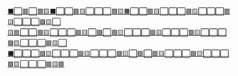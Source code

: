 [:black_large_square:](https://github.com/lemos00/git-place/issues/new?title=newcolour%7C0%7C0%7CWHITE&body=Please+Input+your+color+and+%27Submit+new+issue%27)[:white_large_square:](https://github.com/lemos00/git-place/issues/new?title=newcolour%7C1%7C0%7CWHITE&body=Please+Input+your+color+and+%27Submit+new+issue%27)[:red_square:](https://github.com/lemos00/git-place/issues/new?title=newcolour%7C2%7C0%7CWHITE&body=Please+Input+your+color+and+%27Submit+new+issue%27)[:white_large_square:](https://github.com/lemos00/git-place/issues/new?title=newcolour%7C3%7C0%7CWHITE&body=Please+Input+your+color+and+%27Submit+new+issue%27)[:green_square::yellow_square:](https://github.com/lemos00/git-place/issues/new?title=newcolour%7C4%7C0%7CWHITE&body=Please+Input+your+color+and+%27Submit+new+issue%27)[:black_large_square:](https://github.com/lemos00/git-place/issues/new?title=newcolour%7C5%7C0%7CWHITE&body=Please+Input+your+color+and+%27Submit+new+issue%27)[:white_large_square:](https://github.com/lemos00/git-place/issues/new?title=newcolour%7C6%7C0%7CWHITE&body=Please+Input+your+color+and+%27Submit+new+issue%27)[:white_large_square:](https://github.com/lemos00/git-place/issues/new?title=newcolour%7C7%7C0%7CWHITE&body=Please+Input+your+color+and+%27Submit+new+issue%27)[:green_square::yellow_square:](https://github.com/lemos00/git-place/issues/new?title=newcolour%7C8%7C0%7CWHITE&body=Please+Input+your+color+and+%27Submit+new+issue%27)[:white_large_square:](https://github.com/lemos00/git-place/issues/new?title=newcolour%7C9%7C0%7CWHITE&body=Please+Input+your+color+and+%27Submit+new+issue%27)[:white_large_square:](https://github.com/lemos00/git-place/issues/new?title=newcolour%7C10%7C0%7CWHITE&body=Please+Input+your+color+and+%27Submit+new+issue%27)[:white_large_square:](https://github.com/lemos00/git-place/issues/new?title=newcolour%7C11%7C0%7CWHITE&body=Please+Input+your+color+and+%27Submit+new+issue%27)[:green_square::yellow_square:](https://github.com/lemos00/git-place/issues/new?title=newcolour%7C12%7C0%7CWHITE&body=Please+Input+your+color+and+%27Submit+new+issue%27)[:orange_square:](https://github.com/lemos00/git-place/issues/new?title=newcolour%7C13%7C0%7CWHITE&body=Please+Input+your+color+and+%27Submit+new+issue%27)[:white_large_square:](https://github.com/lemos00/git-place/issues/new?title=newcolour%7C14%7C0%7CWHITE&body=Please+Input+your+color+and+%27Submit+new+issue%27)[:white_large_square:](https://github.com/lemos00/git-place/issues/new?title=newcolour%7C15%7C0%7CWHITE&body=Please+Input+your+color+and+%27Submit+new+issue%27)[:green_square::yellow_square:](https://github.com/lemos00/git-place/issues/new?title=newcolour%7C16%7C0%7CWHITE&body=Please+Input+your+color+and+%27Submit+new+issue%27)[:white_large_square:](https://github.com/lemos00/git-place/issues/new?title=newcolour%7C17%7C0%7CWHITE&body=Please+Input+your+color+and+%27Submit+new+issue%27)[:white_large_square:](https://github.com/lemos00/git-place/issues/new?title=newcolour%7C18%7C0%7CWHITE&body=Please+Input+your+color+and+%27Submit+new+issue%27)[:white_large_square:](https://github.com/lemos00/git-place/issues/new?title=newcolour%7C19%7C0%7CWHITE&body=Please+Input+your+color+and+%27Submit+new+issue%27)[:green_square::yellow_square:](https://github.com/lemos00/git-place/issues/new?title=newcolour%7C20%7C0%7CWHITE&body=Please+Input+your+color+and+%27Submit+new+issue%27)[:white_large_square:](https://github.com/lemos00/git-place/issues/new?title=newcolour%7C21%7C0%7CWHITE&body=Please+Input+your+color+and+%27Submit+new+issue%27)[:white_large_square:](https://github.com/lemos00/git-place/issues/new?title=newcolour%7C22%7C0%7CWHITE&body=Please+Input+your+color+and+%27Submit+new+issue%27)[:white_large_square:](https://github.com/lemos00/git-place/issues/new?title=newcolour%7C23%7C0%7CWHITE&body=Please+Input+your+color+and+%27Submit+new+issue%27)[:green_square::yellow_square:](https://github.com/lemos00/git-place/issues/new?title=newcolour%7C24%7C0%7CWHITE&body=Please+Input+your+color+and+%27Submit+new+issue%27)[:white_large_square:](https://github.com/lemos00/git-place/issues/new?title=newcolour%7C25%7C0%7CWHITE&body=Please+Input+your+color+and+%27Submit+new+issue%27)[:white_large_square:](https://github.com/lemos00/git-place/issues/new?title=newcolour%7C26%7C0%7CWHITE&body=Please+Input+your+color+and+%27Submit+new+issue%27)[:white_large_square:](https://github.com/lemos00/git-place/issues/new?title=newcolour%7C27%7C0%7CWHITE&body=Please+Input+your+color+and+%27Submit+new+issue%27)[:green_square::yellow_square:](https://github.com/lemos00/git-place/issues/new?title=newcolour%7C28%7C0%7CWHITE&body=Please+Input+your+color+and+%27Submit+new+issue%27)[:white_large_square:](https://github.com/lemos00/git-place/issues/new?title=newcolour%7C29%7C0%7CWHITE&body=Please+Input+your+color+and+%27Submit+new+issue%27)<br />[:yellow_square:](https://github.com/lemos00/git-place/issues/new?title=newcolour%7C0%7C1%7CWHITE&body=Please+Input+your+color+and+%27Submit+new+issue%27)[:blue_square:](https://github.com/lemos00/git-place/issues/new?title=newcolour%7C1%7C1%7CWHITE&body=Please+Input+your+color+and+%27Submit+new+issue%27)[:white_large_square:](https://github.com/lemos00/git-place/issues/new?title=newcolour%7C2%7C1%7CWHITE&body=Please+Input+your+color+and+%27Submit+new+issue%27)[:white_large_square:](https://github.com/lemos00/git-place/issues/new?title=newcolour%7C3%7C1%7CWHITE&body=Please+Input+your+color+and+%27Submit+new+issue%27)[:green_square::yellow_square:](https://github.com/lemos00/git-place/issues/new?title=newcolour%7C4%7C1%7CWHITE&body=Please+Input+your+color+and+%27Submit+new+issue%27)[:white_large_square:](https://github.com/lemos00/git-place/issues/new?title=newcolour%7C5%7C1%7CWHITE&body=Please+Input+your+color+and+%27Submit+new+issue%27)[:white_large_square:](https://github.com/lemos00/git-place/issues/new?title=newcolour%7C6%7C1%7CWHITE&body=Please+Input+your+color+and+%27Submit+new+issue%27)[:white_large_square:](https://github.com/lemos00/git-place/issues/new?title=newcolour%7C7%7C1%7CWHITE&body=Please+Input+your+color+and+%27Submit+new+issue%27)[:green_square::yellow_square:](https://github.com/lemos00/git-place/issues/new?title=newcolour%7C8%7C1%7CWHITE&body=Please+Input+your+color+and+%27Submit+new+issue%27)[:white_large_square:](https://github.com/lemos00/git-place/issues/new?title=newcolour%7C9%7C1%7CWHITE&body=Please+Input+your+color+and+%27Submit+new+issue%27)[:purple_square:](https://github.com/lemos00/git-place/issues/new?title=newcolour%7C10%7C1%7CWHITE&body=Please+Input+your+color+and+%27Submit+new+issue%27)[:white_large_square:](https://github.com/lemos00/git-place/issues/new?title=newcolour%7C11%7C1%7CWHITE&body=Please+Input+your+color+and+%27Submit+new+issue%27)[:green_square::yellow_square:](https://github.com/lemos00/git-place/issues/new?title=newcolour%7C12%7C1%7CWHITE&body=Please+Input+your+color+and+%27Submit+new+issue%27)[:white_large_square:](https://github.com/lemos00/git-place/issues/new?title=newcolour%7C13%7C1%7CWHITE&body=Please+Input+your+color+and+%27Submit+new+issue%27)[:white_large_square:](https://github.com/lemos00/git-place/issues/new?title=newcolour%7C14%7C1%7CWHITE&body=Please+Input+your+color+and+%27Submit+new+issue%27)[:white_large_square:](https://github.com/lemos00/git-place/issues/new?title=newcolour%7C15%7C1%7CWHITE&body=Please+Input+your+color+and+%27Submit+new+issue%27)[:green_square::yellow_square:](https://github.com/lemos00/git-place/issues/new?title=newcolour%7C16%7C1%7CWHITE&body=Please+Input+your+color+and+%27Submit+new+issue%27)[:white_large_square:](https://github.com/lemos00/git-place/issues/new?title=newcolour%7C17%7C1%7CWHITE&body=Please+Input+your+color+and+%27Submit+new+issue%27)[:white_large_square:](https://github.com/lemos00/git-place/issues/new?title=newcolour%7C18%7C1%7CWHITE&body=Please+Input+your+color+and+%27Submit+new+issue%27)[:white_large_square:](https://github.com/lemos00/git-place/issues/new?title=newcolour%7C19%7C1%7CWHITE&body=Please+Input+your+color+and+%27Submit+new+issue%27)[:green_square::yellow_square:](https://github.com/lemos00/git-place/issues/new?title=newcolour%7C20%7C1%7CWHITE&body=Please+Input+your+color+and+%27Submit+new+issue%27)[:white_large_square:](https://github.com/lemos00/git-place/issues/new?title=newcolour%7C21%7C1%7CWHITE&body=Please+Input+your+color+and+%27Submit+new+issue%27)[:white_large_square:](https://github.com/lemos00/git-place/issues/new?title=newcolour%7C22%7C1%7CWHITE&body=Please+Input+your+color+and+%27Submit+new+issue%27)[:white_large_square:](https://github.com/lemos00/git-place/issues/new?title=newcolour%7C23%7C1%7CWHITE&body=Please+Input+your+color+and+%27Submit+new+issue%27)[:green_square::yellow_square:](https://github.com/lemos00/git-place/issues/new?title=newcolour%7C24%7C1%7CWHITE&body=Please+Input+your+color+and+%27Submit+new+issue%27)[:white_large_square:](https://github.com/lemos00/git-place/issues/new?title=newcolour%7C25%7C1%7CWHITE&body=Please+Input+your+color+and+%27Submit+new+issue%27)[:white_large_square:](https://github.com/lemos00/git-place/issues/new?title=newcolour%7C26%7C1%7CWHITE&body=Please+Input+your+color+and+%27Submit+new+issue%27)[:white_large_square:](https://github.com/lemos00/git-place/issues/new?title=newcolour%7C27%7C1%7CWHITE&body=Please+Input+your+color+and+%27Submit+new+issue%27)[:green_square::yellow_square:](https://github.com/lemos00/git-place/issues/new?title=newcolour%7C28%7C1%7CWHITE&body=Please+Input+your+color+and+%27Submit+new+issue%27)[:white_large_square:](https://github.com/lemos00/git-place/issues/new?title=newcolour%7C29%7C1%7CWHITE&body=Please+Input+your+color+and+%27Submit+new+issue%27)<br />[:black_large_square:](https://github.com/lemos00/git-place/issues/new?title=newcolour%7C0%7C2%7CWHITE&body=Please+Input+your+color+and+%27Submit+new+issue%27)[:white_large_square:](https://github.com/lemos00/git-place/issues/new?title=newcolour%7C1%7C2%7CWHITE&body=Please+Input+your+color+and+%27Submit+new+issue%27)[:white_large_square:](https://github.com/lemos00/git-place/issues/new?title=newcolour%7C2%7C2%7CWHITE&body=Please+Input+your+color+and+%27Submit+new+issue%27)[:white_large_square:](https://github.com/lemos00/git-place/issues/new?title=newcolour%7C3%7C2%7CWHITE&body=Please+Input+your+color+and+%27Submit+new+issue%27)[:green_square::yellow_square:](https://github.com/lemos00/git-place/issues/new?title=newcolour%7C4%7C2%7CWHITE&body=Please+Input+your+color+and+%27Submit+new+issue%27)[:white_large_square:](https://github.com/lemos00/git-place/issues/new?title=newcolour%7C5%7C2%7CWHITE&body=Please+Input+your+color+and+%27Submit+new+issue%27)[:white_large_square:](https://github.com/lemos00/git-place/issues/new?title=newcolour%7C6%7C2%7CWHITE&body=Please+Input+your+color+and+%27Submit+new+issue%27)[:white_large_square:](https://github.com/lemos00/git-place/issues/new?title=newcolour%7C7%7C2%7CWHITE&body=Please+Input+your+color+and+%27Submit+new+issue%27)[:green_square::yellow_square:](https://github.com/lemos00/git-place/issues/new?title=newcolour%7C8%7C2%7CWHITE&body=Please+Input+your+color+and+%27Submit+new+issue%27)[:white_large_square:](https://github.com/lemos00/git-place/issues/new?title=newcolour%7C9%7C2%7CWHITE&body=Please+Input+your+color+and+%27Submit+new+issue%27)[:white_large_square:](https://github.com/lemos00/git-place/issues/new?title=newcolour%7C10%7C2%7CWHITE&body=Please+Input+your+color+and+%27Submit+new+issue%27)[:white_large_square:](https://github.com/lemos00/git-place/issues/new?title=newcolour%7C11%7C2%7CWHITE&body=Please+Input+your+color+and+%27Submit+new+issue%27)[:green_square::yellow_square:](https://github.com/lemos00/git-place/issues/new?title=newcolour%7C12%7C2%7CWHITE&body=Please+Input+your+color+and+%27Submit+new+issue%27)[:white_large_square:](https://github.com/lemos00/git-place/issues/new?title=newcolour%7C13%7C2%7CWHITE&body=Please+Input+your+color+and+%27Submit+new+issue%27)[:purple_square:](https://github.com/lemos00/git-place/issues/new?title=newcolour%7C14%7C2%7CWHITE&body=Please+Input+your+color+and+%27Submit+new+issue%27)[:white_large_square:](https://github.com/lemos00/git-place/issues/new?title=newcolour%7C15%7C2%7CWHITE&body=Please+Input+your+color+and+%27Submit+new+issue%27)[:green_square::yellow_square:](https://github.com/lemos00/git-place/issues/new?title=newcolour%7C16%7C2%7CWHITE&body=Please+Input+your+color+and+%27Submit+new+issue%27)[:white_large_square:](https://github.com/lemos00/git-place/issues/new?title=newcolour%7C17%7C2%7CWHITE&body=Please+Input+your+color+and+%27Submit+new+issue%27)[:white_large_square:](https://github.com/lemos00/git-place/issues/new?title=newcolour%7C18%7C2%7CWHITE&body=Please+Input+your+color+and+%27Submit+new+issue%27)[:white_large_square:](https://github.com/lemos00/git-place/issues/new?title=newcolour%7C19%7C2%7CWHITE&body=Please+Input+your+color+and+%27Submit+new+issue%27)[:green_square::yellow_square:](https://github.com/lemos00/git-place/issues/new?title=newcolour%7C20%7C2%7CWHITE&body=Please+Input+your+color+and+%27Submit+new+issue%27)[:white_large_square:](https://github.com/lemos00/git-place/issues/new?title=newcolour%7C21%7C2%7CWHITE&body=Please+Input+your+color+and+%27Submit+new+issue%27)[:white_large_square:](https://github.com/lemos00/git-place/issues/new?title=newcolour%7C22%7C2%7CWHITE&body=Please+Input+your+color+and+%27Submit+new+issue%27)[:white_large_square:](https://github.com/lemos00/git-place/issues/new?title=newcolour%7C23%7C2%7CWHITE&body=Please+Input+your+color+and+%27Submit+new+issue%27)[:green_square::yellow_square:](https://github.com/lemos00/git-place/issues/new?title=newcolour%7C24%7C2%7CWHITE&body=Please+Input+your+color+and+%27Submit+new+issue%27)[:white_large_square:](https://github.com/lemos00/git-place/issues/new?title=newcolour%7C25%7C2%7CWHITE&body=Please+Input+your+color+and+%27Submit+new+issue%27)[:white_large_square:](https://github.com/lemos00/git-place/issues/new?title=newcolour%7C26%7C2%7CWHITE&body=Please+Input+your+color+and+%27Submit+new+issue%27)[:white_large_square:](https://github.com/lemos00/git-place/issues/new?title=newcolour%7C27%7C2%7CWHITE&body=Please+Input+your+color+and+%27Submit+new+issue%27)[:green_square::yellow_square:](https://github.com/lemos00/git-place/issues/new?title=newcolour%7C28%7C2%7CWHITE&body=Please+Input+your+color+and+%27Submit+new+issue%27)[:purple_square:](https://github.com/lemos00/git-place/issues/new?title=newcolour%7C29%7C2%7CWHITE&body=Please+Input+your+color+and+%27Submit+new+issue%27)<br />
